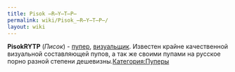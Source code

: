 ```yaml
---
title: Pisok ̶R̶Y̶T̶P̶
permalink: wiki/Pisok_̶R̶Y̶T̶P̶/
layout: wiki
---
```


**PisokRYTP** (*Писок*) - [пупер](Пуперы "wikilink"),
[визуальщик](Визуальщики "wikilink"). Известен крайне качественной
визуальной составляющей пупов, а так же своими пупами на русское порно
разной степени дешевизны.[Категория:Пуперы](Категория:Пуперы "wikilink")
